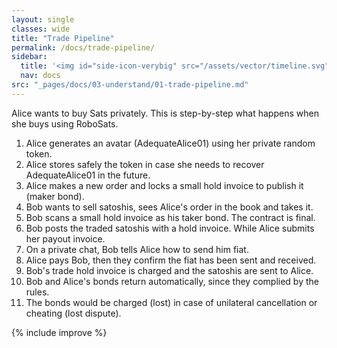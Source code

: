 ```yaml
---
layout: single
classes: wide
title: "Trade Pipeline"
permalink: /docs/trade-pipeline/
sidebar:
  title: '<img id="side-icon-verybig" src="/assets/vector/timeline.svg"/>Trade Pipeline'
  nav: docs
src: "_pages/docs/03-understand/01-trade-pipeline.md"
---
```


Alice wants to buy Sats privately. This is step-by-step what happens when she buys using RoboSats.


1. Alice generates an avatar (AdequateAlice01) using her private random token.
2. Alice stores safely the token in case she needs to recover AdequateAlice01 in the future.
3. Alice makes a new order and locks a small hold invoice to publish it (maker bond).
4. Bob wants to sell satoshis, sees Alice's order in the book and takes it.
5. Bob scans a small hold invoice as his taker bond. The contract is final.
6. Bob posts the traded satoshis with a hold invoice. While Alice submits her payout invoice.
7. On a private chat, Bob tells Alice how to send him fiat.
8. Alice pays Bob, then they confirm the fiat has been sent and received.
9. Bob's trade hold invoice is charged and the satoshis are sent to Alice.
10. Bob and Alice's bonds return automatically, since they complied by the rules.
11. The bonds would be charged (lost) in case of unilateral cancellation or cheating (lost dispute).

{% include improve %}